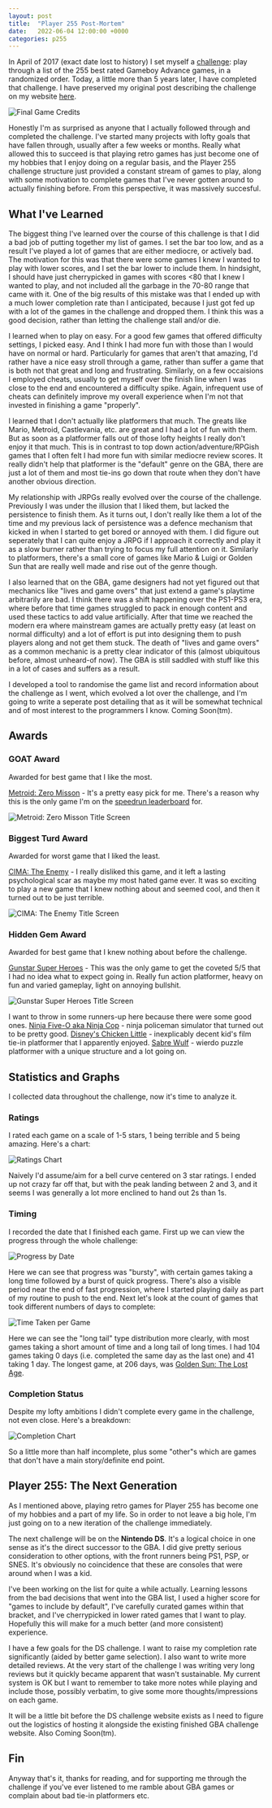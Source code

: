 ```yaml
---
layout: post
title:  "Player 255 Post-Mortem"
date:   2022-06-04 12:00:00 +0000
categories: p255
---
```


In April of 2017 (exact date lost to history) I set myself a [challenge](https://mechtoast.com/player-255): play through a list of the 255 best rated Gameboy Advance games, in a randomized order. Today, a little more than 5 years later, I have completed that challenge. I have preserved my original post describing the challenge on my website [here](https://mechtoast.com/player-255/about.html).

![Final Game Credits]({{site.url}}/assets/wimm-credits.png)

Honestly I'm as surprised as anyone that I actually followed through and completed the challenge. I've started many projects with lofty goals that have fallen through, usually after a few weeks or months. Really what allowed this to succeed is that playing retro games has just become one of my hobbies that I enjoy doing on a regular basis, and the Player 255 challenge structure just provided a constant stream of games to play, along with some motivation to complete games that I've never gotten around to actually finishing before. From this perspective, it was massively succesful.

## What I've Learned

The biggest thing I've learned over the course of this challenge is that I did a bad job of putting together my list of games. I set the bar too low, and as a result I've played a lot of games that are either mediocre, or actively bad. The motivation for this was that there were some games I knew I wanted to play with lower scores, and I set the bar lower to include them. In hindsight, I should have just cherrypicked in games with scores <80 that I knew I wanted to play, and not included all the garbage in the 70-80 range that came with it. One of the big results of this mistake was that I ended up with a much lower completion rate than I anticipated, because I just got fed up with a lot of the games in the challenge and dropped them. I think this was a good decision, rather than letting the challenge stall and/or die.

I learned when to play on easy. For a good few games that offered difficulty settings, I picked easy. And I think I had more fun with those than I would have on normal or hard. Particularly for games that aren't that amazing, I'd rather have a nice easy stroll through a game, rather than suffer a game that is both not that great and long and frustrating. Similarly, on a few occaisions I employed cheats, usually to get myself over the finish line when I was close to the end and encountered a difficulty spike. Again, infrequent use of cheats can definitely improve my overall experience when I'm not that invested in finishing a game "properly".

I learned that I don't actually like platformers that much. The greats like Mario, Metroid, Castlevania, etc. are great and I had a lot of fun with them. But as soon as a platformer falls out of those lofty heights I really don't enjoy it that much. This is in contrast to top down action/adventure/RPGish games that I often felt I had more fun with similar mediocre review scores. It really didn't help that platformer is the "default" genre on the GBA, there are just a lot of them and most tie-ins go down that route when they don't have another obvious direction.

My relationship with JRPGs really evolved over the course of the challenge. Previously I was under the illusion that I liked them, but lacked the persistence to finish them. As it turns out, I don't really like them a lot of the time and my previous lack of persistence was a defence mechanism that kicked in when I started to get bored or annoyed with them. I did figure out seperately that I can quite enjoy a JRPG if I approach it correctly and play it as a slow burner rather than trying to focus my full attention on it. Similarly to platformers, there's a small core of games like Mario & Luigi or Golden Sun that are really well made and rise out of the genre though.

I also learned that on the GBA, game designers had not yet figured out that mechanics like "lives and game overs" that just extend a game's playtime arbitrarily are bad. I think there was a shift happening over the PS1-PS3 era, where before that time games struggled to pack in enough content and used these tactics to add value artificially. After that time we reached the modern era where mainstream games are actually pretty easy (at least on normal difficulty) and a lot of effort is put into designing them to push players along and not get them stuck. The death of "lives and game overs" as a common mechanic is a pretty clear indicator of this (almost ubiquitous before, almost unheard-of now). The GBA is still saddled with stuff like this in a lot of cases and suffers as a result.

I developed a tool to randomise the game list and record information about the challenge as I went, which evolved a lot over the challenge, and I'm going to write a seperate post detailing that as it will be somewhat technical and of most interest to the programmers I know. Coming Soon(tm).

## Awards

### GOAT Award

Awarded for best game that I like the most.

[Metroid: Zero Misson](https://mechtoast.com/player-255/mzm.html) - It's a pretty easy pick for me. There's a reason why this is the only game I'm on the [speedrun leaderboard](https://www.speedrun.com/mzm/run/zx4dr78y) for.

![Metroid: Zero Misson Title Screen]({{site.url}}/assets/mzm-title.png)

### Biggest Turd Award

Awarded for worst game that I liked the least.

[CIMA: The Enemy](https://mechtoast.com/player-255/cima.html) - I really disliked this game, and it left a lasting psychological scar as maybe my most hated game ever. It was so exciting to play a new game that I knew nothing about and seemed cool, and then it turned out to be just terrible.

![CIMA: The Enemy Title Screen]({{site.url}}/assets/cima-title.png)

### Hidden Gem Award

Awarded for best game that I knew nothing about before the challenge.

[Gunstar Super Heroes](https://mechtoast.com/player-255/gsh.html) - This was the only game to get the coveted 5/5 that I had no idea what to expect going in. Really fun action platformer, heavy on fun and varied gameplay, light on annoying bullshit.

![Gunstar Super Heroes Title Screen]({{site.url}}/assets/gsh-title.png)

I want to throw in some runners-up here because there were some good ones. [Ninja Five-O aka Ninja Cop](https://mechtoast.com/player-255/nf.html) - ninja policeman simulator that turned out to be pretty good. [Disney's Chicken Little](https://mechtoast.com/player-255/cl.html) - inexplicably decent kid's film tie-in platformer that I apparently enjoyed. [Sabre Wulf](https://mechtoast.com/player-255/sw.html) - wierdo puzzle platformer with a unique structure and a lot going on.

## Statistics and Graphs

I collected data throughout the challenge, now it's time to analyze it.

### Ratings

I rated each game on a scale of 1-5 stars, 1 being terrible and 5 being amazing. Here's a chart:

![Ratings Chart]({{site.url}}/assets/p255_ratings.png)

Naively I'd assume/aim for a bell curve centered on 3 star ratings. I ended up not crazy far off that, but with the peak landing between 2 and 3, and it seems I was generally a lot more enclined to hand out 2s than 1s.

### Timing

I recorded the date that I finished each game. First up we can view the progress through the whole challenge:

![Progress by Date]({{site.url}}/assets/p255_progress_by_date.png)

Here we can see that progress was "bursty", with certain games taking a long time followed by a burst of quick progress. There's also a visible period near the end of fast progression, where I started playing daily as part of my routine to push to the end. Next let's look at the count of games that took different numbers of days to complete:

![Time Taken per Game]({{site.url}}/assets/p255_time_taken_per_game.png)

Here we can see the "long tail" type distribution more clearly, with most games taking a short amount of time and a long tail of long times. I had 104 games taking 0 days (i.e. completed the same day as the last one) and 41 taking 1 day. The longest game, at 206 days, was [Golden Sun: The Lost Age](https://mechtoast.com/player-255/gs.html).

### Completion Status

Despite my lofty ambitions I didn't complete every game in the challenge, not even close. Here's a breakdown:

![Completion Chart]({{site.url}}/assets/p255_completion.png)

So a little more than half incomplete, plus some "other"s which are games that don't have a main story/definite end point.

## Player 255: The Next Generation

As I mentioned above, playing retro games for Player 255 has become one of my hobbies and a part of my life. So in order to not leave a big hole, I'm just going on to a new iteration of the challenge immediately.

The next challenge will be on the **Nintendo DS**. It's a logical choice in one sense as it's the direct successor to the GBA. I did give pretty serious consideration to other options, with the front runners being PS1, PSP, or SNES. It's obviously no coincidence that these are consoles that were around when I was a kid.

I've been working on the list for quite a while actually. Learning lessons from the bad decisions that went into the GBA list, I used a higher score for "games to include by default", I've carefully curated games within that bracket, and I've cherrypicked in lower rated games that I want to play. Hopefully this will make for a much better (and more consistent) experience.

I have a few goals for the DS challenge. I want to raise my completion rate significantly (aided by better game selection). I also want to write more detailed reviews. At the very start of the challenge I was writing very long reviews but it quickly became apparent that wasn't sustainable. My current system is OK but I want to remember to take more notes while playing and include those, possibly verbatim, to give some more thoughts/impressions on each game.

It will be a little bit before the DS challenge website exists as I need to figure out the logistics of hosting it alongside the existing finished GBA challenge website. Also Coming Soon(tm).

## Fin

Anyway that's it, thanks for reading, and for supporting me through the challenge if you've ever listened to me ramble about GBA games or complain about bad tie-in platformers etc.
